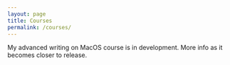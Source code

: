 ```yaml
---
layout: page
title: Courses
permalink: /courses/
---
```


My advanced writing on MacOS course is in development. More info as it becomes closer to release. 